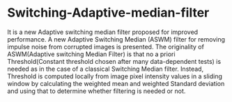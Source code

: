 # Switching-Adaptive-median-filter
It is a new Adaptive switching median filter proposed for improved performance.
A new Adaptive Switching Median (ASWM) filter
for removing impulse noise from corrupted images is presented.
The originality of ASWM(Adaptive switching Median Filter)
is that no a priori Threshold(Constant threshold chosen after
many data-dependent tests) is needed as in the case of a
classical Switching Median filter. Instead, Threshold is computed
locally from image pixel intensity values in a sliding window by
calculating the weighted mean and weighted Standard deviation
and using that to determine whether filtering is needed or not.



